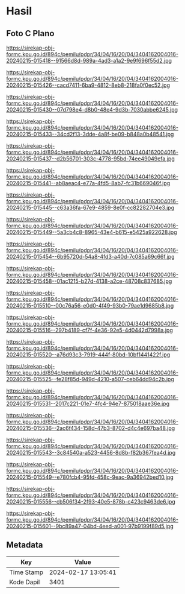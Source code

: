# Hasil

## Foto C Plano

https://sirekap-obj-formc.kpu.go.id/894c/pemilu/pdpr/34/04/16/20/04/3404162004016-20240215-015418--91566d8d-989a-4ad3-a1a2-9e9f696f55d2.jpg

https://sirekap-obj-formc.kpu.go.id/894c/pemilu/pdpr/34/04/16/20/04/3404162004016-20240215-015426--cacd7411-6ba9-4812-8eb8-218fa0f0ec52.jpg

https://sirekap-obj-formc.kpu.go.id/894c/pemilu/pdpr/34/04/16/20/04/3404162004016-20240215-015430--07d798e4-d8b0-48e4-9d3b-7030abbe6245.jpg

https://sirekap-obj-formc.kpu.go.id/894c/pemilu/pdpr/34/04/16/20/04/3404162004016-20240215-015433--34cd2f13-3dde-4a8f-be09-b848a0b48541.jpg

https://sirekap-obj-formc.kpu.go.id/894c/pemilu/pdpr/34/04/16/20/04/3404162004016-20240215-015437--d2b56701-303c-4778-95bd-74ee49049efa.jpg

https://sirekap-obj-formc.kpu.go.id/894c/pemilu/pdpr/34/04/16/20/04/3404162004016-20240215-015441--ab8aeac4-e77a-4fd5-8ab7-fc31b669046f.jpg

https://sirekap-obj-formc.kpu.go.id/894c/pemilu/pdpr/34/04/16/20/04/3404162004016-20240215-015445--c63a36fa-67e9-4859-8e0f-cc82282704e3.jpg

https://sirekap-obj-formc.kpu.go.id/894c/pemilu/pdpr/34/04/16/20/04/3404162004016-20240215-015449--5a3cb4c8-8965-43e4-b615-e5425a922628.jpg

https://sirekap-obj-formc.kpu.go.id/894c/pemilu/pdpr/34/04/16/20/04/3404162004016-20240215-015454--6b95720d-54a8-4fd3-a40d-7c085a69c66f.jpg

https://sirekap-obj-formc.kpu.go.id/894c/pemilu/pdpr/34/04/16/20/04/3404162004016-20240215-015458--01ac1215-b27d-4138-a2ce-48708c837685.jpg

https://sirekap-obj-formc.kpu.go.id/894c/pemilu/pdpr/34/04/16/20/04/3404162004016-20240215-015510--00c76a56-e0d0-4f49-93b0-79ae1d9685b8.jpg

https://sirekap-obj-formc.kpu.go.id/894c/pemilu/pdpr/34/04/16/20/04/3404162004016-20240215-015516--297b4189-cf7f-4e36-92e5-4d0442d7998a.jpg

https://sirekap-obj-formc.kpu.go.id/894c/pemilu/pdpr/34/04/16/20/04/3404162004016-20240215-015520--a76d93c3-7919-444f-80bd-10bf1441422f.jpg

https://sirekap-obj-formc.kpu.go.id/894c/pemilu/pdpr/34/04/16/20/04/3404162004016-20240215-015525--fe28f85d-949d-4210-a507-ceb64dd94c2b.jpg

https://sirekap-obj-formc.kpu.go.id/894c/pemilu/pdpr/34/04/16/20/04/3404162004016-20240215-015531--2017c221-01e7-4fc4-94e7-875018aae36e.jpg

https://sirekap-obj-formc.kpu.go.id/894c/pemilu/pdpr/34/04/16/20/04/3404162004016-20240215-015536--2ac6f434-158d-47b3-8702-d4c4e697ba48.jpg

https://sirekap-obj-formc.kpu.go.id/894c/pemilu/pdpr/34/04/16/20/04/3404162004016-20240215-015543--3c84540a-a523-4456-8d8b-f82b367fea4d.jpg

https://sirekap-obj-formc.kpu.go.id/894c/pemilu/pdpr/34/04/16/20/04/3404162004016-20240215-015549--e780fcb4-95fd-458c-9eac-9a36942bed10.jpg

https://sirekap-obj-formc.kpu.go.id/894c/pemilu/pdpr/34/04/16/20/04/3404162004016-20240215-015556--cb506f34-2f93-40e5-878b-c423c9463de6.jpg

https://sirekap-obj-formc.kpu.go.id/894c/pemilu/pdpr/34/04/16/20/04/3404162004016-20240215-015601--9bc89a47-04bd-4eed-a001-97b9199f89d5.jpg


## Metadata

| Key        | Value               |
| ---------- | ------------------- |
| Time Stamp | 2024-02-17 13:05:41 |
| Kode Dapil | 3401                |



